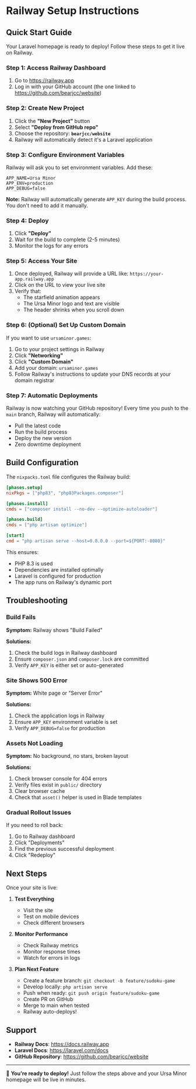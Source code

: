 # Railway Setup Instructions

## Quick Start Guide

Your Laravel homepage is ready to deploy! Follow these steps to get it live on Railway.

### Step 1: Access Railway Dashboard

1. Go to https://railway.app
2. Log in with your GitHub account (the one linked to https://github.com/bearjcc/website)

### Step 2: Create New Project

1. Click the **"New Project"** button
2. Select **"Deploy from GitHub repo"**
3. Choose the repository: **`bearjcc/website`**
4. Railway will automatically detect it's a Laravel application

### Step 3: Configure Environment Variables

Railway will ask you to set environment variables. Add these:

```
APP_NAME=Ursa Minor
APP_ENV=production
APP_DEBUG=false
```

**Note:** Railway will automatically generate `APP_KEY` during the build process. You don't need to add it manually.

### Step 4: Deploy

1. Click **"Deploy"**
2. Wait for the build to complete (2-5 minutes)
3. Monitor the logs for any errors

### Step 5: Access Your Site

1. Once deployed, Railway will provide a URL like: `https://your-app.railway.app`
2. Click on the URL to view your live site
3. Verify that:
   - The starfield animation appears
   - The Ursa Minor logo and text are visible
   - The header shrinks when you scroll down

### Step 6: (Optional) Set Up Custom Domain

If you want to use `ursaminor.games`:

1. Go to your project settings in Railway
2. Click **"Networking"**
3. Click **"Custom Domain"**
4. Add your domain: `ursaminor.games`
5. Follow Railway's instructions to update your DNS records at your domain registrar

### Step 7: Automatic Deployments

Railway is now watching your GitHub repository! Every time you push to the `main` branch, Railway will automatically:
- Pull the latest code
- Run the build process
- Deploy the new version
- Zero downtime deployment

## Build Configuration

The `nixpacks.toml` file configures the Railway build:

```toml
[phases.setup]
nixPkgs = ["php83", "php83Packages.composer"]

[phases.install]
cmds = ["composer install --no-dev --optimize-autoloader"]

[phases.build]
cmds = ["php artisan optimize"]

[start]
cmd = "php artisan serve --host=0.0.0.0 --port=${PORT:-8080}"
```

This ensures:
- PHP 8.3 is used
- Dependencies are installed optimally
- Laravel is configured for production
- The app runs on Railway's dynamic port

## Troubleshooting

### Build Fails

**Symptom:** Railway shows "Build Failed"

**Solutions:**
1. Check the build logs in Railway dashboard
2. Ensure `composer.json` and `composer.lock` are committed
3. Verify `APP_KEY` is either set or auto-generated

### Site Shows 500 Error

**Symptom:** White page or "Server Error"

**Solutions:**
1. Check the application logs in Railway
2. Ensure `APP_KEY` environment variable is set
3. Verify `APP_DEBUG=false` for production

### Assets Not Loading

**Symptom:** No background, no stars, broken layout

**Solutions:**
1. Check browser console for 404 errors
2. Verify files exist in `public/` directory
3. Clear browser cache
4. Check that `asset()` helper is used in Blade templates

### Gradual Rollout Issues

If you need to roll back:
1. Go to Railway dashboard
2. Click "Deployments"
3. Find the previous successful deployment
4. Click "Redeploy"

## Next Steps

Once your site is live:

1. **Test Everything**
   - Visit the site
   - Test on mobile devices
   - Check different browsers

2. **Monitor Performance**
   - Check Railway metrics
   - Monitor response times
   - Watch for errors in logs

3. **Plan Next Feature**
   - Create a feature branch: `git checkout -b feature/sudoku-game`
   - Develop locally: `php artisan serve`
   - Push when ready: `git push origin feature/sudoku-game`
   - Create PR on GitHub
   - Merge to main when tested
   - Railway auto-deploys!

## Support

- **Railway Docs**: https://docs.railway.app
- **Laravel Docs**: https://laravel.com/docs
- **GitHub Repository**: https://github.com/bearjcc/website

---

🚀 **You're ready to deploy!** Just follow the steps above and your Ursa Minor homepage will be live in minutes.

